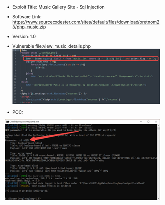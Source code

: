 * Exploit Title: Music Gallery Site - Sql Injection

* Software Link: https://www.sourcecodester.com/sites/default/files/download/oretnom23/php-music.zip

* Version: 1.0  

* Vulnerable file:view_music_details.php
![image](https://github.com/BigTiger2020/2023/blob/main/1.png)  


* POC:  

![image](https://github.com/BigTiger2020/2023/blob/main/2.png)   
